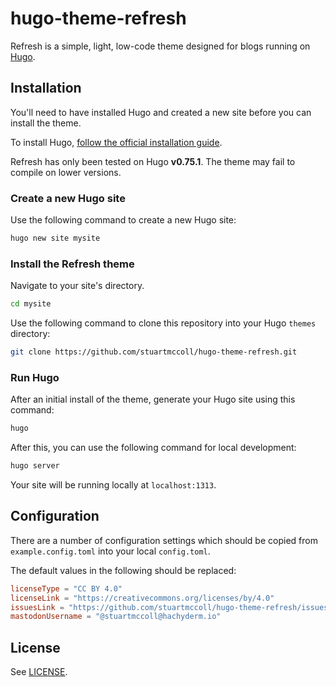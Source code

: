 # hugo-theme-refresh

Refresh is a simple, light, low-code theme designed for blogs running on [Hugo](https://gohugo.io).

## Installation

You'll need to have installed Hugo and created a new site before you can install the theme.

To install Hugo, [follow the official installation guide](https://gohugo.io/getting-started/quick-start/).

Refresh has only been tested on Hugo **v0.75.1**. The theme may fail to compile on lower versions.

### Create a new Hugo site

Use the following command to create a new Hugo site:

```bash
hugo new site mysite
```

### Install the Refresh theme

Navigate to your site's directory.

```bash
cd mysite
```

Use the following command to clone this repository into your Hugo `themes` directory:

```bash
git clone https://github.com/stuartmccoll/hugo-theme-refresh.git
```

### Run Hugo

After an initial install of the theme, generate your Hugo site using this command:

```bash
hugo
```

After this, you can use the following command for local development:

```bash
hugo server
```

Your site will be running locally at `localhost:1313`.

## Configuration

There are a number of configuration settings which should be copied from `example.config.toml` into your local `config.toml`.

The default values in the following should be replaced:

```toml
licenseType = "CC BY 4.0"
licenseLink = "https://creativecommons.org/licenses/by/4.0"
issuesLink = "https://github.com/stuartmccoll/hugo-theme-refresh/issues/new"
mastodonUsername = "@stuartmccoll@hachyderm.io"
```

## License

See [LICENSE](LICENSE).
